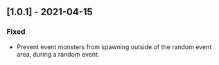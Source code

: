 ## [1.0.1] - 2021-04-15

### Fixed

- Prevent event monsters from spawning outside of the random event area, during a random event.
